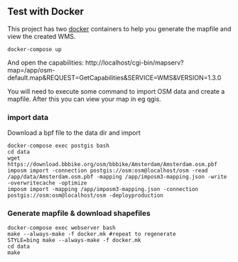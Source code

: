 ## Test with Docker

This project has two [docker](https://docs.docker.com/) containers to help you generate the mapfile and view the created WMS.

```
docker-compose up
```

And open the capabilities: http://localhost/cgi-bin/mapserv?map=/app/osm-default.map&REQUEST=GetCapabilities&SERVICE=WMS&VERSION=1.3.0

You will need to execute some command to import OSM data and create a mapfile. After this you can view your map in eg qgis.

### import data

Download a bpf file to the data dir and import


```
docker-compose exec postgis bash 
cd data
wget  https://download.bbbike.org/osm/bbbike/Amsterdam/Amsterdam.osm.pbf
imposm import -connection postgis://osm:osm@localhost/osm -read /app/data/Amsterdam.osm.pbf -mapping /app/imposm3-mapping.json -write -overwritecache -optimize   
imposm import -mapping /app/imposm3-mapping.json -connection postgis://osm:osm@localhost/osm -deployproduction

```


### Generate mapfile & download shapefiles

```
docker-compose exec webserver bash
make --always-make -f docker.mk #repeat to regenerate
STYLE=bing make --always-make -f docker.mk 
cd data
make 
```